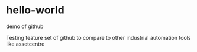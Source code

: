 # hello-world
demo of github

Testing feature set of github to compare to other industrial automation tools like assetcentre
